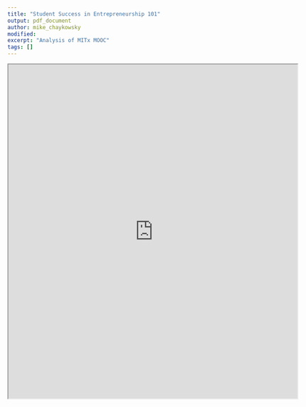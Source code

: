 ```yaml
---
title: "Student Success in Entrepreneurship 101"
output: pdf_document
author: mike_chaykowsky
modified:
excerpt: "Analysis of MITx MOOC"
tags: []
---
```


<iframe src="https://drive.google.com/file/d/0B5ZlFi6nMtXhR3ZzY1hDTFZpQ3M/preview" width="650" height="750"></iframe>
